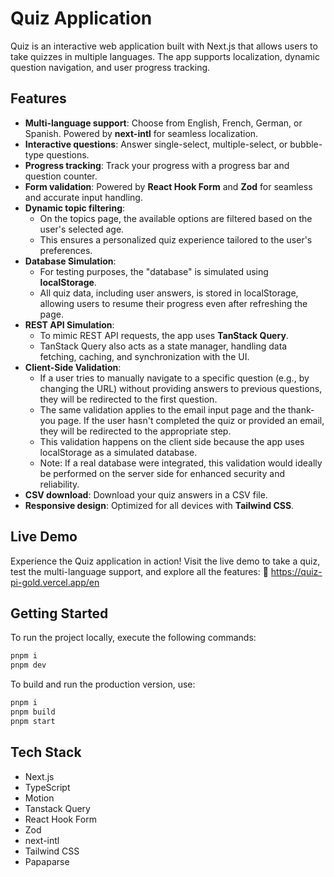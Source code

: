 # Quiz Application

Quiz is an interactive web application built with Next.js that allows users to take quizzes in multiple languages. The app supports localization, dynamic question navigation, and user progress tracking.

## Features

- **Multi-language support**: Choose from English, French, German, or Spanish. Powered by **next-intl** for seamless localization.
- **Interactive questions**: Answer single-select, multiple-select, or bubble-type questions.
- **Progress tracking**: Track your progress with a progress bar and question counter.
- **Form validation**: Powered by **React Hook Form** and **Zod** for seamless and accurate input handling.
- **Dynamic topic filtering**:
  - On the topics page, the available options are filtered based on the user's selected age.
  - This ensures a personalized quiz experience tailored to the user's preferences.
- **Database Simulation**:
  - For testing purposes, the "database" is simulated using **localStorage**.
  - All quiz data, including user answers, is stored in localStorage, allowing users to resume their progress even after refreshing the page.
- **REST API Simulation**:
  - To mimic REST API requests, the app uses **TanStack Query**.
  - TanStack Query also acts as a state manager, handling data fetching, caching, and synchronization with the UI.
- **Client-Side Validation**:
  - If a user tries to manually navigate to a specific question (e.g., by changing the URL) without providing answers to previous questions, they will be redirected to the first question.
  - The same validation applies to the email input page and the thank-you page. If the user hasn't completed the quiz or provided an email, they will be redirected to the appropriate step.
  - This validation happens on the client side because the app uses localStorage as a simulated database.
  - Note: If a real database were integrated, this validation would ideally be performed on the server side for enhanced security and reliability.
- **CSV download**: Download your quiz answers in a CSV file.
- **Responsive design**: Optimized for all devices with **Tailwind CSS**.

## Live Demo

Experience the Quiz application in action! Visit the live demo to take a quiz, test the multi-language support, and explore all the features:
🔗 https://quiz-pi-gold.vercel.app/en

## Getting Started

To run the project locally, execute the following commands:

```bash
pnpm i
pnpm dev
```

To build and run the production version, use:

```bash
pnpm i
pnpm build
pnpm start
```

## Tech Stack

- Next.js
- TypeScript
- Motion
- Tanstack Query
- React Hook Form
- Zod
- next-intl
- Tailwind CSS
- Papaparse
